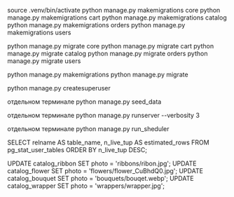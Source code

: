 source .venv/bin/activate
python manage.py makemigrations core
python manage.py makemigrations cart
python manage.py makemigrations catalog
python manage.py makemigrations orders
python manage.py makemigrations users

python manage.py migrate core
python manage.py migrate cart
python manage.py migrate catalog
python manage.py migrate orders
python manage.py migrate users

python manage.py makemigrations
python manage.py migrate

python manage.py createsuperuser

отдельном терминале
python manage.py seed_data

отдельном терминале
python manage.py runserver --verbosity 3

отдельном терминале
python manage.py run_sheduler


SELECT 
    relname AS table_name,
    n_live_tup AS estimated_rows
FROM 
    pg_stat_user_tables
ORDER BY 
    n_live_tup DESC;

UPDATE catalog_ribbon SET photo = 'ribbons/ribon.jpg';
UPDATE catalog_flower SET photo = 'flowers/flower_CuBhdQ0.jpg';
UPDATE catalog_bouquet SET photo = 'bouquets/bouqet.webp';
 UPDATE catalog_wrapper SET photo = 'wrappers/wrapper.jpg';
